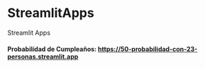 # StreamlitApps
Streamlit Apps

#### Probabilídad de Cumpleaños: https://50-probabilidad-con-23-personas.streamlit.app
